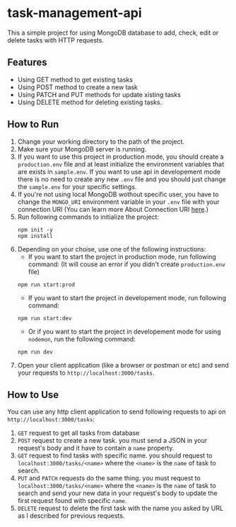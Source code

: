 # task-management-api

This a simple project for using MongoDB database to add, check, edit or delete tasks with HTTP requests.

## Features

- Using GET method to get existing tasks
- Using POST method to create a new task
- Using PATCH and PUT methods for update xisting tasks
- Using DELETE method for deleting existing tasks.

## How to Run

1. Change your working directory to the path of the project.
2. Make sure your MongoDB server is running.
3. If you want to use this project in production mode, you should create a `production.env` file and at least initialize the environment variables that are exists in `sample.env`. If you want to use api in developement mode there is no need to create any new `.env` file and you should just change the `sample.env` for your specific settings.
4. If you're not using local MongoDB wothout specific user, you have to change the `MONGO_URI` environment variable in your `.env` file with your connection URI (You can learn more About Connection URI [here](https://www.mongodb.com/docs/drivers/node/current/fundamentals/connection/connect/).)
5. Run following commands to initialize the project:
    ```
    npm init -y
    npm install
    ```
6. Depending on your choise, use one of the following instructions:
   * If you want to start the project in production mode, run following command: (It will couse an error if you didn't create `production.env` file)
    ```
    npm run start:prod
    ```
   * If you want to start the project in developement mode, run following command:
    ```
    npm run start:dev
    ```
   * Or if you want to start the project in developement mode for using `nodemon`, run the following command:
    ```
    npm run dev
    ```
7. Open your client application (like a browser or postman or etc) and send your requests to `http://localhost:3000/tasks`.

## How to Use

You can use any http client application to send following requests to api on `http://localhost:3000/tasks`:

1. `GET` request to get all tasks from database
2. `POST` request to create a new task. you must send a JSON in your request's body and it have to contain a `name` property.
3. `GET` request to find tasks with specific name. you should request to `localhost:3000/tasks/<name>` where the `<name>` is the `name` of task to search.
4. `PUT` and `PATCH` requests do the same thing. you must request to `localhost:3000/tasks/<name>` where the `<name>` is the `name` of task to search and send your new data in your request's body to update the first request found with specific `name`.
5. `DELETE` request to delete the first task with the name you asked by URL as I described for previous requests.
